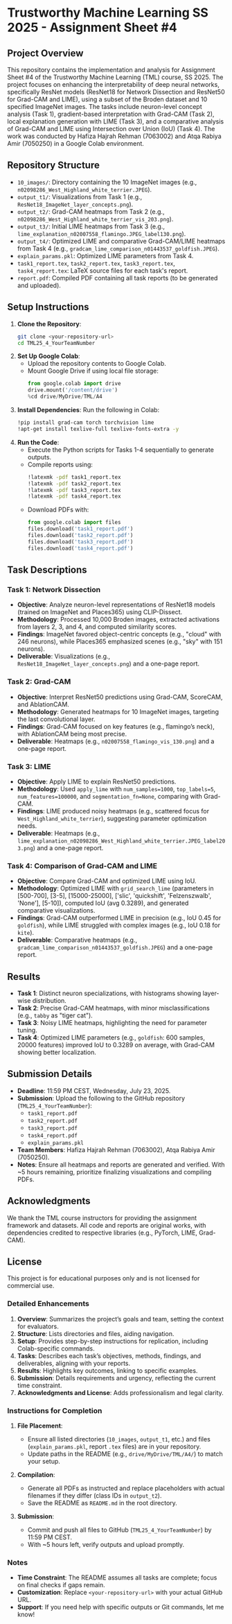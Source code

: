 # Trustworthy Machine Learning SS 2025 - Assignment Sheet #4

## Project Overview
This repository contains the implementation and analysis for Assignment Sheet #4 of the Trustworthy Machine Learning (TML) course, SS 2025. The project focuses on enhancing the interpretability of deep neural networks, specifically ResNet models (ResNet18 for Network Dissection and ResNet50 for Grad-CAM and LIME), using a subset of the Broden dataset and 10 specified ImageNet images. The tasks include neuron-level concept analysis (Task 1), gradient-based interpretation with Grad-CAM (Task 2), local explanation generation with LIME (Task 3), and a comparative analysis of Grad-CAM and LIME using Intersection over Union (IoU) (Task 4). The work was conducted by Hafiza Hajrah Rehman (7063002) and Atqa Rabiya Amir (7050250) in a Google Colab environment.

## Repository Structure
- `10_images/`: Directory containing the 10 ImageNet images (e.g., `n02098286_West_Highland_white_terrier.JPEG`).
- `output_t1/`: Visualizations from Task 1 (e.g., `ResNet18_ImageNet_layer_concepts.png`).
- `output_t2/`: Grad-CAM heatmaps from Task 2 (e.g., `n02098286_West_Highland_white_terrier_vis_203.png`).
- `output_t3/`: Initial LIME heatmaps from Task 3 (e.g., `lime_explanation_n02007558_flamingo.JPEG_label130.png`).
- `output_t4/`: Optimized LIME and comparative Grad-CAM/LIME heatmaps from Task 4 (e.g., `gradcam_lime_comparison_n01443537_goldfish.JPEG`).
- `explain_params.pkl`: Optimized LIME parameters from Task 4.
- `task1_report.tex`, `task2_report.tex`, `task3_report.tex`, `task4_report.tex`: LaTeX source files for each task's report.
- `report.pdf`: Compiled PDF containing all task reports (to be generated and uploaded).

## Setup Instructions
1. **Clone the Repository**:
   ```bash
   git clone <your-repository-url>
   cd TML25_4_YourTeamNumber
   ```
2. **Set Up Google Colab**:
   - Upload the repository contents to Google Colab.
   - Mount Google Drive if using local file storage:
     ```python
     from google.colab import drive
     drive.mount('/content/drive')
     %cd drive/MyDrive/TML/A4
     ```
3. **Install Dependencies**:
   Run the following in Colab:
   ```bash
   !pip install grad-cam torch torchvision lime
   !apt-get install texlive-full texlive-fonts-extra -y
   ```
4. **Run the Code**:
   - Execute the Python scripts for Tasks 1-4 sequentially to generate outputs.
   - Compile reports using:
     ```bash
     !latexmk -pdf task1_report.tex
     !latexmk -pdf task2_report.tex
     !latexmk -pdf task3_report.tex
     !latexmk -pdf task4_report.tex
     ```
   - Download PDFs with:
     ```python
     from google.colab import files
     files.download('task1_report.pdf')
     files.download('task2_report.pdf')
     files.download('task3_report.pdf')
     files.download('task4_report.pdf')
     ```

## Task Descriptions

### Task 1: Network Dissection
- **Objective**: Analyze neuron-level representations of ResNet18 models (trained on ImageNet and Places365) using CLIP-Dissect.
- **Methodology**: Processed 10,000 Broden images, extracted activations from layers 2, 3, and 4, and computed similarity scores.
- **Findings**: ImageNet favored object-centric concepts (e.g., "cloud" with 246 neurons), while Places365 emphasized scenes (e.g., "sky" with 151 neurons).
- **Deliverable**: Visualizations (e.g., `ResNet18_ImageNet_layer_concepts.png`) and a one-page report.

### Task 2: Grad-CAM
- **Objective**: Interpret ResNet50 predictions using Grad-CAM, ScoreCAM, and AblationCAM.
- **Methodology**: Generated heatmaps for 10 ImageNet images, targeting the last convolutional layer.
- **Findings**: Grad-CAM focused on key features (e.g., flamingo’s neck), with AblationCAM being most precise.
- **Deliverable**: Heatmaps (e.g., `n02007558_flamingo_vis_130.png`) and a one-page report.

### Task 3: LIME
- **Objective**: Apply LIME to explain ResNet50 predictions.
- **Methodology**: Used `apply_lime` with `num_samples=1000`, `top_labels=5`, `num_features=100000`, and `segmentation_fn=None`, comparing with Grad-CAM.
- **Findings**: LIME produced noisy heatmaps (e.g., scattered focus for `West_Highland_white_terrier`), suggesting parameter optimization needs.
- **Deliverable**: Heatmaps (e.g., `lime_explanation_n02098286_West_Highland_white_terrier.JPEG_label203.png`) and a one-page report.

### Task 4: Comparison of Grad-CAM and LIME
- **Objective**: Compare Grad-CAM and optimized LIME using IoU.
- **Methodology**: Optimized LIME with `grid_search_lime` (parameters in [500-700], [3-5], [15000-25000], ['slic', 'quickshift', 'Felzenszwalb', 'None'], [5-10]), computed IoU (avg 0.3289), and generated comparative visualizations.
- **Findings**: Grad-CAM outperformed LIME in precision (e.g., IoU 0.45 for `goldfish`), while LIME struggled with complex images (e.g., IoU 0.18 for `kite`).
- **Deliverable**: Comparative heatmaps (e.g., `gradcam_lime_comparison_n01443537_goldfish.JPEG`) and a one-page report.

## Results
- **Task 1**: Distinct neuron specializations, with histograms showing layer-wise distribution.
- **Task 2**: Precise Grad-CAM heatmaps, with minor misclassifications (e.g., `tabby` as "tiger cat").
- **Task 3**: Noisy LIME heatmaps, highlighting the need for parameter tuning.
- **Task 4**: Optimized LIME parameters (e.g., `goldfish`: 600 samples, 20000 features) improved IoU to 0.3289 on average, with Grad-CAM showing better localization.

## Submission Details
- **Deadline**: 11:59 PM CEST, Wednesday, July 23, 2025.
- **Submission**: Upload the following to the GitHub repository (`TML25_4_YourTeamNumber`):
  - `task1_report.pdf`
  - `task2_report.pdf`
  - `task3_report.pdf`
  - `task4_report.pdf`
  - `explain_params.pkl`
- **Team Members**: Hafiza Hajrah Rehman (7063002), Atqa Rabiya Amir (7050250).
- **Notes**: Ensure all heatmaps and reports are generated and verified. With ~5 hours remaining, prioritize finalizing visualizations and compiling PDFs.

## Acknowledgments
We thank the TML course instructors for providing the assignment framework and datasets. All code and reports are original works, with dependencies credited to respective libraries (e.g., PyTorch, LIME, Grad-CAM).

## License
This project is for educational purposes only and is not licensed for commercial use.

### Detailed Enhancements
1. **Overview**: Summarizes the project’s goals and team, setting the context for evaluators.
2. **Structure**: Lists directories and files, aiding navigation.
3. **Setup**: Provides step-by-step instructions for replication, including Colab-specific commands.
4. **Tasks**: Describes each task’s objectives, methods, findings, and deliverables, aligning with your reports.
5. **Results**: Highlights key outcomes, linking to specific examples.
6. **Submission**: Details requirements and urgency, reflecting the current time constraint.
7. **Acknowledgments and License**: Adds professionalism and legal clarity.

### Instructions for Completion
1. **File Placement**:
   - Ensure all listed directories (`10_images`, `output_t1`, etc.) and files (`explain_params.pkl`, report `.tex` files) are in your repository.
   - Update paths in the README (e.g., `drive/MyDrive/TML/A4/`) to match your setup.

2. **Compilation**:
   - Generate all PDFs as instructed and replace placeholders with actual filenames if they differ (class IDs in `output_t2`).
   - Save the README as `README.md` in the root directory.

3. **Submission**:
   - Commit and push all files to GitHub (`TML25_4_YourTeamNumber`) by 11:59 PM CEST.
   - With ~5 hours left, verify outputs and upload promptly.

### Notes
- **Time Constraint**: The README assumes all tasks are complete; focus on final checks if gaps remain.
- **Customization**: Replace `<your-repository-url>` with your actual GitHub URL.
- **Support**: If you need help with specific outputs or Git commands, let me know!
